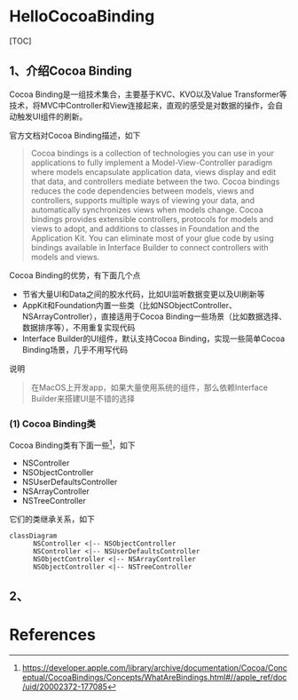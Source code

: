# HelloCocoaBinding
[TOC]

## 1、介绍Cocoa Binding

Cocoa Binding是一组技术集合，主要基于KVC、KVO以及Value Transformer等技术，将MVC中Controller和View连接起来，直观的感受是对数据的操作，会自动触发UI组件的刷新。

官方文档对Cocoa Binding描述，如下

> Cocoa bindings is a collection of technologies you can use in your applications to fully implement a Model-View-Controller paradigm where models encapsulate application data, views display and edit that data, and controllers mediate between the two. Cocoa bindings reduces the code dependencies between models, views and controllers, supports multiple ways of viewing your data, and automatically synchronizes views when models change. Cocoa bindings provides extensible controllers, protocols for models and views to adopt, and additions to classes in Foundation and the Application Kit. You can eliminate most of your glue code by using bindings available in Interface Builder to connect controllers with models and views.

Cocoa Binding的优势，有下面几个点

* 节省大量UI和Data之间的胶水代码，比如UI监听数据变更以及UI刷新等
* AppKit和Foundation内置一些类（比如NSObjectController、NSArrayController），直接适用于Cocoa Binding一些场景（比如数据选择、数据排序等），不用重复实现代码
* Interface Builder的UI组件，默认支持Cocoa Binding，实现一些简单Cocoa Binding场景，几乎不用写代码

说明

> 在MacOS上开发app，如果大量使用系统的组件，那么依赖Interface Builder来搭建UI是不错的选择



### (1) Cocoa Binding类

Cocoa Binding类有下面一些[^2]，如下

* NSController
* NSObjectController
* NSUserDefaultsController
* NSArrayController
* NSTreeController

它们的类继承关系，如下

```mermaid
classDiagram
      NSController <|-- NSObjectController
      NSController <|-- NSUserDefaultsController
      NSObjectController <|-- NSArrayController
      NSObjectController <|-- NSTreeController
```



## 2、











# References

[^1]:https://developer.apple.com/library/archive/documentation/Cocoa/Conceptual/CocoaBindings/CocoaBindings.html
[^2]:https://developer.apple.com/library/archive/documentation/Cocoa/Conceptual/CocoaBindings/Concepts/WhatAreBindings.html#//apple_ref/doc/uid/20002372-177085







